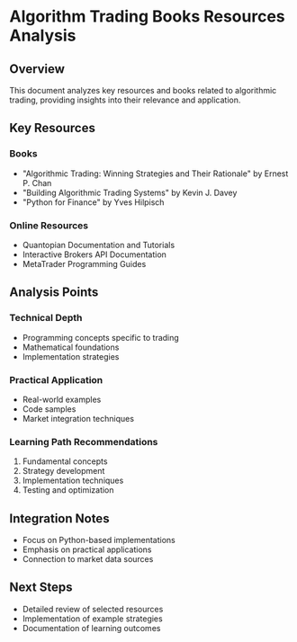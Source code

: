 # Algorithm Trading Books Resources Analysis

## Overview
This document analyzes key resources and books related to algorithmic trading, providing insights into their relevance and application.

## Key Resources

### Books
- "Algorithmic Trading: Winning Strategies and Their Rationale" by Ernest P. Chan
- "Building Algorithmic Trading Systems" by Kevin J. Davey
- "Python for Finance" by Yves Hilpisch

### Online Resources
- Quantopian Documentation and Tutorials
- Interactive Brokers API Documentation
- MetaTrader Programming Guides

## Analysis Points

### Technical Depth
- Programming concepts specific to trading
- Mathematical foundations
- Implementation strategies

### Practical Application
- Real-world examples
- Code samples
- Market integration techniques

### Learning Path Recommendations
1. Fundamental concepts
2. Strategy development
3. Implementation techniques
4. Testing and optimization

## Integration Notes
- Focus on Python-based implementations
- Emphasis on practical applications
- Connection to market data sources

## Next Steps
- Detailed review of selected resources
- Implementation of example strategies
- Documentation of learning outcomes